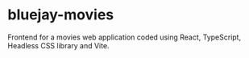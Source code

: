 # bluejay-movies
Frontend for a movies web application coded using React, TypeScript, Headless CSS library and Vite.
